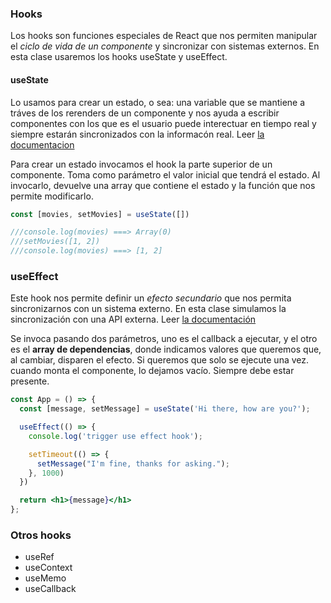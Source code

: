 
### Hooks

Los hooks son funciones especiales de React que nos permiten manipular el *ciclo de vida de un componente* y sincronizar con sistemas externos. En esta clase usaremos los hooks useState y useEffect.

#### useState

Lo usamos para crear un estado, o sea: una variable que se mantiene a tráves de los rerenders de un componente y nos ayuda a escribir componentes con los que es el usuario puede interectuar en tiempo real y siempre estarán sincronizados con la informacón real.
Leer [la documentacion](https://es.react.dev/learn/state-a-components-memory)

Para crear un estado invocamos el hook la parte superior de un componente. Toma como parámetro el valor inicial que tendrá el estado. Al invocarlo, devuelve una array que contiene el estado y la función que nos permite modificarlo.

```js
const [movies, setMovies] = useState([])

///console.log(movies) ===> Array(0)
///setMovies([1, 2])
///console.log(movies) ===> [1, 2]
```


### useEffect

Este hook nos permite definir un *efecto secundario* que nos permita sincronizarnos con un sistema externo. En esta clase simulamos la sincronización con una API externa. Leer [la documentación](https://es.react.dev/learn/synchronizing-with-effects)

Se invoca pasando dos parámetros, uno es el callback a ejecutar, y el otro es el **array de dependencias**, donde indicamos valores que queremos que, al cambiar, disparen el efecto. Si queremos que solo se ejecute una vez. cuando monta el componente, lo dejamos vacío. Siempre debe estar presente.


```jsx
const App = () => {
  const [message, setMessage] = useState('Hi there, how are you?');

  useEffect(() => {
    console.log('trigger use effect hook');

    setTimeout(() => {
      setMessage("I'm fine, thanks for asking.");
    }, 1000)
  })

  return <h1>{message}</h1>
};


```


### Otros hooks 
 - useRef
 - useContext
 - useMemo
 - useCallback

